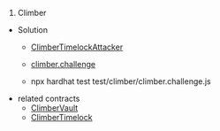 1. Climber

- Solution

  - [ClimberTimelockAttacker](https://github.com/sodexx7/security_related/blob/main/damn-vulnerable-defi/contracts/climber/ClimberTimelockAttacker.sol)

  - [climber.challenge](https://github.com/sodexx7/security_related/blob/main/damn-vulnerable-defi/test/climber/climber.challenge.js)

  - npx hardhat test test/climber/climber.challenge.js

* related contracts
  - [ClimberVault](https://github.com/sodexx7/security_related/blob/main/damn-vulnerable-defi/contracts/climber/ClimberVault.sol)
  - [ClimberTimelock](https://github.com/sodexx7/security_related/blob/main/damn-vulnerable-defi/contracts/climber/ClimberTimelock.sol)
